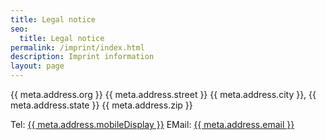 ```yaml
---
title: Legal notice
seo:
  title: Legal notice
permalink: /imprint/index.html
description: Imprint information
layout: page
---
```


{{ meta.address.org }}
{{ meta.address.street }}
{{ meta.address.city }}, {{ meta.address.state }} {{ meta.address.zip }}

Tel: <a href="tel:{{ meta.address.mobileCall }}">{{ meta.address.mobileDisplay }}</a>
EMail: <a href="mailto:{{ meta.address.email }}">{{ meta.address.email }}</a>
